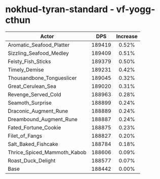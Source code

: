 # nokhud-tyran-standard - vf-yogg-cthun
| Actor | DPS | Increase |
|---|:---:|:---:|
|Aromatic_Seafood_Platter|189419|0.52%|
|Sizzling_Seafood_Medley|189409|0.51%|
|Feisty_Fish_Sticks|189379|0.50%|
|Timely_Demise|189231|0.42%|
|Thousandbone_Tongueslicer|189045|0.32%|
|Great_Cerulean_Sea|189020|0.31%|
|Revenge_Served_Cold|188963|0.28%|
|Seamoth_Surprise|188899|0.24%|
|Draconic_Augment_Rune|188889|0.24%|
|Dreambound_Augment_Rune|188887|0.24%|
|Fated_Fortune_Cookie|188875|0.23%|
|Filet_of_Fangs|188827|0.20%|
|Salt_Baked_Fishcake|188784|0.18%|
|Thrice_Spiced_Mammoth_Kabob|188606|0.09%|
|Roast_Duck_Delight|188577|0.07%|
|Base|188442|0.00%|
